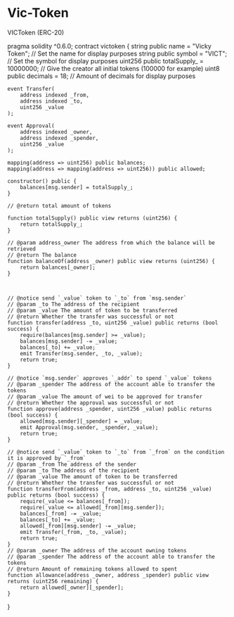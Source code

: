 # Vic-Token
VICToken (ERC-20)

pragma solidity ^0.6.0;
contract victoken {
    string  public name = "Vicky Token";                      // Set the name for display purposes
    string  public symbol = "VICT";                             // Set the symbol for display purposes
    uint256 public totalSupply_ = 10000000;                      // Give the creator all initial tokens (100000 for example)
    uint8   public decimals = 18;                               // Amount of decimals for display purposes

    event Transfer(
        address indexed _from,
        address indexed _to,
        uint256 _value
    );

    event Approval(
        address indexed _owner,
        address indexed _spender,
        uint256 _value
    );

    mapping(address => uint256) public balances;
    mapping(address => mapping(address => uint256)) public allowed;

    constructor() public {
        balances[msg.sender] = totalSupply_;
    }
    
    // @return total amount of tokens
    
    function totalSupply() public view returns (uint256) {
        return totalSupply_;
    }
    
    // @param address_owner The address from which the balance will be retrieved
    // @return The balance
    function balanceOf(address _owner) public view returns (uint256) {
        return balances[_owner];
    }
    
    
    
    // @notice send `_value` token to `_to` from `msg.sender`
    // @param _to The address of the recipient
    // @param _value The amount of token to be transferred
    // @return Whether the transfer was successful or not
    function transfer(address _to, uint256 _value) public returns (bool success) {
        require(balances[msg.sender] >= _value);
        balances[msg.sender] -= _value;
        balances[_to] += _value;
        emit Transfer(msg.sender, _to, _value);
        return true;
    }
    
    // @notice `msg.sender` approves `_addr` to spend `_value` tokens
    // @param _spender The address of the account able to transfer the tokens
    // @param _value The amount of wei to be approved for transfer
    // @return Whether the approval was successful or not
    function approve(address _spender, uint256 _value) public returns (bool success) {
        allowed[msg.sender][_spender] = _value;
        emit Approval(msg.sender, _spender, _value);
        return true;
    }
    
    // @notice send `_value` token to `_to` from `_from` on the condition it is approved by `_from`
    // @param _from The address of the sender
    // @param _to The address of the recipient
    // @param _value The amount of token to be transferred
    // @return Whether the transfer was successful or not
    function transferFrom(address _from, address _to, uint256 _value) public returns (bool success) {
        require(_value <= balances[_from]);
        require(_value <= allowed[_from][msg.sender]);
        balances[_from] -= _value;
        balances[_to] += _value;
        allowed[_from][msg.sender] -= _value;
        emit Transfer(_from, _to, _value);
        return true;
    }
    // @param _owner The address of the account owning tokens
    // @param _spender The address of the account able to transfer the tokens
    // @return Amount of remaining tokens allowed to spent
    function allowance(address _owner, address _spender) public view returns (uint256 remaining) {
        return allowed[_owner][_spender];
    }
}
